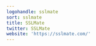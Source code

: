 ```yaml
---
logohandle: sslmate
sort: sslmate
title: SSLMate
twitter: SSLMate
website: 'https://sslmate.com/'
---
```

